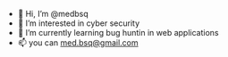 - 👋 Hi, I’m @medbsq
- 👀 I’m interested in cyber security
- 🌱 I’m currently learning  bug huntin in web applications 
- 📫 you can  med.bsq@gmail.com

